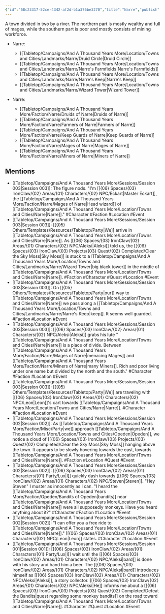 ```yaml
---
{"id":"58c23317-52ce-4342-af2d-b1a376be3270","title":"Narre","publish":true,"date_created":"Monday, February 27th 2023, 10:12:40 am","date_modified":"Saturday, March 30th 2024, 11:24:43 pm","path":"Tabletop/Campaigns/And A Thousand Years More/Location/Towns and Cities/Narre.md","permalink":"/tabletop/campaigns/and-a-thousand-years-more/location/towns-and-cities/narre/","PassFrontmatter":true}
---
```



A town divided in two by a river. The northern part is mostly wealthy and full of mages, while the southern part is poor and mostly consists of mining workforce.

- Narre: 
    - [[Tabletop/Campaigns/And A Thousand Years More/Location/Towns and Cities/Landmarks/Narre/Druid Circle\|Druid Circle]]
    - [[Tabletop/Campaigns/And A Thousand Years More/Location/Towns and Cities/Landmarks/Narre/Narre's Farmfields\|Narre's Farmfields]]
    - [[Tabletop/Campaigns/And A Thousand Years More/Location/Towns and Cities/Landmarks/Narre/Narre's Keep\|Narre's Keep]]
    - [[Tabletop/Campaigns/And A Thousand Years More/Location/Towns and Cities/Landmarks/Narre/Wizard Tower\|Wizard Tower]]



- Narre: 
    - [[Tabletop/Campaigns/And A Thousand Years More/Faction/Narre/Druids of Narre\|Druids of Narre]]
    - [[Tabletop/Campaigns/And A Thousand Years More/Faction/Narre/Farmers of Narre\|Farmers of Narre]]
    - [[Tabletop/Campaigns/And A Thousand Years More/Faction/Narre/Keep Guards of Narre\|Keep Guards of Narre]]
    - [[Tabletop/Campaigns/And A Thousand Years More/Faction/Narre/Mages of Narre\|Mages of Narre]]
    - [[Tabletop/Campaigns/And A Thousand Years More/Faction/Narre/Miners of Narre\|Miners of Narre]]



## Mentions

- [[Tabletop/Campaigns/And A Thousand Years More/Sessions/Session 003\|Session 003]]: The figure nods. "I'm [[{06} Spaces/{03} IronClaw/{02} Areas/{01} Characters/{02} NPC/Eckart\|Master Eckart]], the [[Tabletop/Campaigns/And A Thousand Years More/Faction/Narre/Mages of Narre\|Head wizard]] of [[Tabletop/Campaigns/And A Thousand Years More/Location/Towns and Cities/Narre\|Narre]]." #Character #Faction #Location #Event
- [[Tabletop/Campaigns/And A Thousand Years More/Sessions/Session 003\|Session 003]]: [[{05} Others/Templates/Resources/Tabletop/Party\|We]] arrive in [[Tabletop/Campaigns/And A Thousand Years More/Location/Towns and Cities/Narre\|Narre]]. As [[{06} Spaces/{03} IronClaw/{02} Areas/{01} Characters/{02} NPC/Aleksi\|Aleksi]] told us, the [[{06} Spaces/{03} IronClaw/{03} Projects/{03} Quest/{02} Completed/Clear the Sky Moss\|Sky Moss]] is stuck to a [[Tabletop/Campaigns/And A Thousand Years More/Location/Towns and Cities/Landmarks/Narre/Wizard Tower\|big black tower]] in the middle of [[Tabletop/Campaigns/And A Thousand Years More/Location/Towns and Cities/Narre\|Narre]]. #Faction #Character #Quest #Location #Event
- [[Tabletop/Campaigns/And A Thousand Years More/Sessions/Session 003\|Session 003]]: On [[{05} Others/Templates/Resources/Tabletop/Party\|our]] way to [[Tabletop/Campaigns/And A Thousand Years More/Location/Towns and Cities/Narre\|Narre]] we pass along a [[Tabletop/Campaigns/And A Thousand Years More/Location/Towns and Cities/Landmarks/Narre/Narre's Keep\|keep]]. It seems well guarded. #Faction #Location #Event
- [[Tabletop/Campaigns/And A Thousand Years More/Sessions/Session 003\|Session 003]]: [[{06} Spaces/{03} IronClaw/{02} Areas/{01} Characters/{02} NPC/Aleksi\|Aleksi]] grabs his lute "[[Tabletop/Campaigns/And A Thousand Years More/Location/Towns and Cities/Narre\|Narre]] is a place of divide. Between [[Tabletop/Campaigns/And A Thousand Years More/Faction/Narre/Mages of Narre\|menacing Mages]] and [[Tabletop/Campaigns/And A Thousand Years More/Faction/Narre/Miners of Narre\|many Miners]]. Rich and poor living under one name but divided by the north and the south." #Character #Faction #Location #Event
- [[Tabletop/Campaigns/And A Thousand Years More/Sessions/Session 003\|Session 003]]: [[{05} Others/Templates/Resources/Tabletop/Party\|We]] are traveling with [[{06} Spaces/{03} IronClaw/{02} Areas/{01} Characters/{02} NPC/Leon\|Leon]]'s cart towards [[Tabletop/Campaigns/And A Thousand Years More/Location/Towns and Cities/Narre\|Narre]]. #Character #Faction #Location #Event
- [[Tabletop/Campaigns/And A Thousand Years More/Sessions/Session 002\|Session 002]]: As [[Tabletop/Campaigns/And A Thousand Years More/Faction/Misc/Party\|we]] approach [[Tabletop/Campaigns/And A Thousand Years More/Location/Towns and Cities/Opeden\|Opeden]], we notice a cloud of [[{06} Spaces/{03} IronClaw/{03} Projects/{03} Quest/{02} Completed/Clear the Sky Moss\|Sky Moss]] hanging above the town. It appears to be slowly hovering towards the east, towards [[Tabletop/Campaigns/And A Thousand Years More/Location/Towns and Cities/Narre\|Narre]]. #Faction #Location #Quest #Event
- [[Tabletop/Campaigns/And A Thousand Years More/Sessions/Session 002\|Session 002]]: [[{06} Spaces/{03} IronClaw/{02} Areas/{01} Characters/{01} Party/Lux\|I]] quickly dash towards [[{06} Spaces/{03} IronClaw/{02} Areas/{01} Characters/{02} NPC/Steven\|Steven]]. "Hey Steven" I muster as innocently as I can. "I heard the [[Tabletop/Campaigns/And A Thousand Years More/Faction/Opeden/Bandits of Opeden\|bandits]] near [[Tabletop/Campaigns/And A Thousand Years More/Location/Towns and Cities/Narre\|Narre]] were all supposedly monkeys. Have you heard anything about it?" #Character #Faction #Location #Event
- [[Tabletop/Campaigns/And A Thousand Years More/Sessions/Session 002\|Session 002]]: "I can offer you a free ride to [[Tabletop/Campaigns/And A Thousand Years More/Location/Towns and Cities/Narre\|Narre]]." [[{06} Spaces/{03} IronClaw/{02} Areas/{01} Characters/{02} NPC/Leon\|Leon]] states. #Character #Location #Event
- [[Tabletop/Campaigns/And A Thousand Years More/Sessions/Session 001\|Session 001]]: [[{06} Spaces/{03} IronClaw/{02} Areas/{01} Characters/{01} Party/Lux\|I]] wait until the [[{06} Spaces/{03} IronClaw/{02} Areas/{01} Characters/{02} NPC/Aleksi\|bard]] is done with his story and hand him a beer. The [[{06} Spaces/{03} IronClaw/{02} Areas/{01} Characters/{02} NPC/Aleksi\|bard]] introduces himself as [[{06} Spaces/{03} IronClaw/{02} Areas/{01} Characters/{02} NPC/Aleksi\|Aleksi]], a story collector. [[{06} Spaces/{03} IronClaw/{02} Areas/{01} Characters/{02} NPC/Aleksi\|He]] informs me about a [[{06} Spaces/{03} IronClaw/{03} Projects/{03} Quest/{02} Completed/Defeat the Bandits\|quest regarding some monkey bandits]] on the road toward [[Tabletop/Campaigns/And A Thousand Years More/Location/Towns and Cities/Narre\|Narre]]. #Character #Quest #Location #Event

